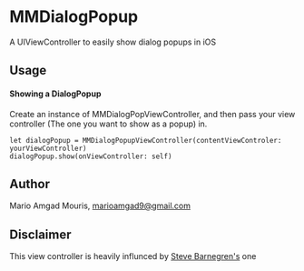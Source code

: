 # MMDialogPopup
A UIViewController to easily show dialog popups in iOS

## Usage
#### Showing a DialogPopup
Create an instance of MMDialogPopViewController, and then pass your view controller (The one you want to show as a popup) in.

```
let dialogPopup = MMDialogPopupViewController(contentViewControler: yourViewController)
dialogPopup.show(onViewController: self)
```

## Author
Mario Amgad Mouris, marioamgad9@gmail.com

## Disclaimer
This view controller is heavily influnced by [Steve Barnegren's](https://github.com/SteveBarnegren/SBCardPopup) one 
